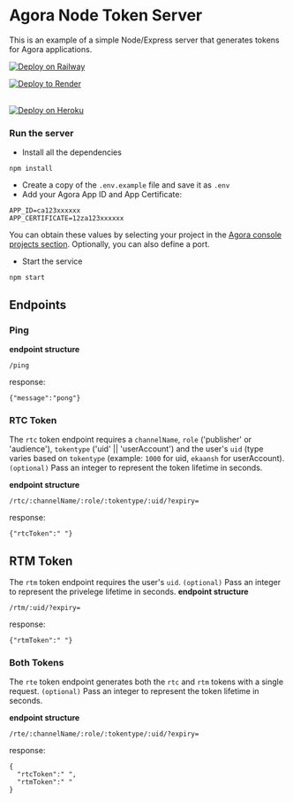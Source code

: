 # Agora Node Token Server

This is an example of a simple Node/Express server that generates tokens for Agora applications.

[![Deploy on Railway](https://railway.app/button.svg)](https://railway.app/new/template/huuDOY?referralCode=HTPdHX)

<a target="_blank" href="https://render.com/deploy?repo=https://github.com/AgoraIO-Community/Agora-Node-TokenServer">
  <img src="https://render.com/images/deploy-to-render-button.svg" alt="Deploy to Render">
</a>
<br /> <br />

[![Deploy on Heroku](https://www.herokucdn.com/deploy/button.svg)](https://heroku.com/deploy)

### Run the server

- Install all the dependencies

```node
npm install
```

- Create a copy of the `.env.example` file and save it as `.env`
- Add your Agora App ID and App Certificate:

```
APP_ID=ca123xxxxxx
APP_CERTIFICATE=12za123xxxxxx
```

You can obtain these values by selecting your project in the [Agora console projects section](https://console.agora.io/projects). Optionally, you can also define a port.

- Start the service

```node
npm start
```

## Endpoints

### Ping

**endpoint structure**

```
/ping
```

response:

```
{"message":"pong"}
```

### RTC Token

The `rtc` token endpoint requires a `channelName`, `role` ('publisher' or 'audience'), `tokentype` ('uid' || 'userAccount') and the user's `uid` (type varies based on `tokentype` (example: `1000` for uid, `ekaansh` for userAccount).
`(optional)` Pass an integer to represent the token lifetime in seconds.

**endpoint structure**

```
/rtc/:channelName/:role/:tokentype/:uid/?expiry=
```

response:

```
{"rtcToken":" "}
```

## RTM Token

The `rtm` token endpoint requires the user's `uid`.
`(optional)` Pass an integer to represent the privelege lifetime in seconds.
**endpoint structure**

```
/rtm/:uid/?expiry=
```

response:

```
{"rtmToken":" "}
```

### Both Tokens

The `rte` token endpoint generates both the `rtc` and `rtm` tokens with a single request.
`(optional)` Pass an integer to represent the token lifetime in seconds.

**endpoint structure**

```
/rte/:channelName/:role/:tokentype/:uid/?expiry=
```

response:

```
{
  "rtcToken":" ",
  "rtmToken":" "
}
```
